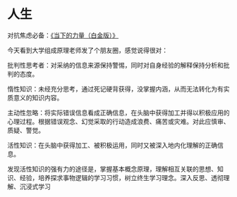 # 人生

对抗焦虑必备：[《当下的力量（白金版）》](https://weread.qq.com/web/bookDetail/5b932bd05cf3215b92b7cd5)





今天看到大学组成原理老师发了个朋友圈，感觉说得很对：

批判性思考者：对采纳的信息来源保持警惕，同时对自身经验的解释保持分析和批判的态度。

惰性知识：未经充分思考，通过死记硬背获得，没掌握内涵，从而无法转化为有实质意义的知识内容。

主动性忽略：将实际错误信息看成正确信息，在头脑中获得加工并得以积极应用的心理过程。根据错误观念、幻觉采取的行动造成浪费、痛苦或灾难。对此应慎审、质疑、警觉。

活性知识：在头脑中获得加工、被积极运用，同时又被深入地内化理解的正确信息。

发现活性知识的强有力的途径是，掌握基本概念原理，理解相互关联的思想、知识、经验，培养探求事物逻辑的学习习惯，树立终生学习理念。深入反思、透彻理解、沉浸式学习